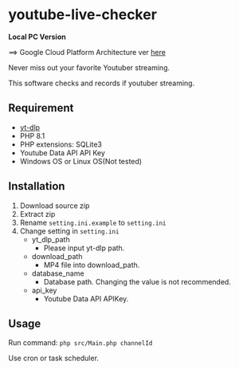 # youtube-live-checker
**Local PC Version**
 
==> Google Cloud Platform Architecture ver [here](https://github.com/f122apg/youtube-live-checker/tree/cloud_functions)

Never miss out  your favorite Youtuber streaming.

This software checks and records if youtuber streaming.

## Requirement
* [yt-dlp](https://github.com/yt-dlp/yt-dlp)
* PHP 8.1
* PHP extensions: SQLite3
* Youtube Data API API Key
* Windows OS or Linux OS(Not tested)

## Installation
1. Download source zip
2. Extract zip
3. Rename `setting.ini.example` to `setting.ini`
4. Change setting in `setting.ini`
      * yt_dlp_path
        * Please input yt-dlp path. 
      * download_path
        * MP4 file into download_path.
      * database_name
        * Database path. Changing the value is not recommended.
      * api_key
        * Youtube Data API APIKey.

## Usage
Run command: `php src/Main.php channelId`
  
Use cron or task scheduler.
